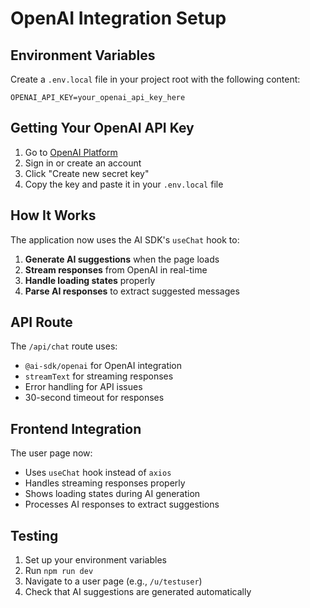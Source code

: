 # OpenAI Integration Setup

## Environment Variables

Create a `.env.local` file in your project root with the following content:

```env
OPENAI_API_KEY=your_openai_api_key_here
```

## Getting Your OpenAI API Key

1. Go to [OpenAI Platform](https://platform.openai.com/api-keys)
2. Sign in or create an account
3. Click "Create new secret key"
4. Copy the key and paste it in your `.env.local` file

## How It Works

The application now uses the AI SDK's `useChat` hook to:

1. **Generate AI suggestions** when the page loads
2. **Stream responses** from OpenAI in real-time
3. **Handle loading states** properly
4. **Parse AI responses** to extract suggested messages

## API Route

The `/api/chat` route uses:

- `@ai-sdk/openai` for OpenAI integration
- `streamText` for streaming responses
- Error handling for API issues
- 30-second timeout for responses

## Frontend Integration

The user page now:

- Uses `useChat` hook instead of `axios`
- Handles streaming responses properly
- Shows loading states during AI generation
- Processes AI responses to extract suggestions

## Testing

1. Set up your environment variables
2. Run `npm run dev`
3. Navigate to a user page (e.g., `/u/testuser`)
4. Check that AI suggestions are generated automatically
